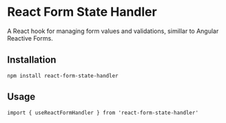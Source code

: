 # React Form State Handler

A React hook for managing form values and validations, simillar to Angular Reactive Forms.

## Installation

```
npm install react-form-state-handler
```

## Usage

```
import { useReactFormHandler } from 'react-form-state-handler'
```
